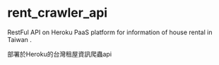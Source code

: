 # rent_crawler_api
RestFul API on Heroku PaaS platform for information of house rental in Taiwan .

部署於Heroku的台灣租屋資訊爬蟲api
